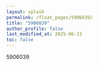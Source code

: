 ```yaml
---
layout: splash
permalink: /float_pages/5906039/
title: "5906039"
author_profile: false
last_modified_at: 2025-06-13
toc: false
---
```

 
5906039
